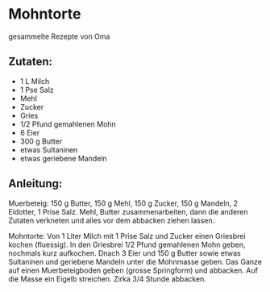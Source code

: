 Mohntorte
===
gesammelte Rezepte von Oma

Zutaten:
---
- 1 L Milch
- 1 Pse Salz
-   Mehl
-   Zucker
-   Gries
- 1/2 Pfund gemahlenen Mohn
- 6  Eier
- 300 g Butter
- etwas  Sultaninen
- etwas  geriebene Mandeln

Anleitung:
---
 Muerbeteig: 150 g Butter, 150 g Mehl, 150 g Zucker, 150 g Mandeln, 2 Eidotter, 1 Prise Salz. Mehl, Butter zusammenarbeiten, dann die anderen Zutaten verkneten und alles vor dem abbacken ziehen lassen.

Mohntorte: Von 1 Liter Milch mit 1 Prise Salz und Zucker einen Griesbrei kochen (fluessig). In den Griesbrei 1/2 Pfund gemahlenen Mohn geben, nochmals kurz aufkochen. Dnach 3 Eier und 150 g Butter sowie etwas Sultaninen und geriebene Mandeln unter die Mohnmasse geben. Das Ganze auf einen Muerbeteigboden geben (grosse Springform) und abbacken. Auf die Masse ein Eigelb streichen. Zirka 3/4 Stunde abbacken. 